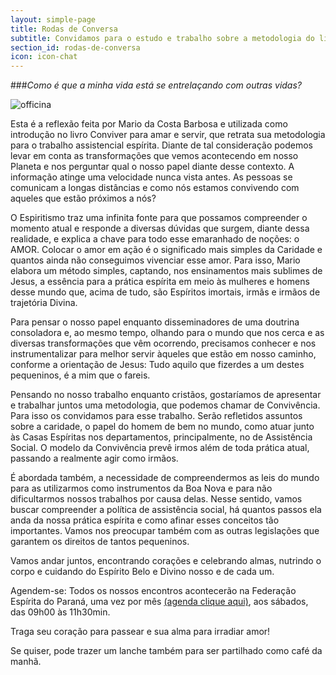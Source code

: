 ```yaml
---
layout: simple-page
title: Rodas de Conversa
subtitle: Convidamos para o estudo e trabalho sobre a metodologia do livro Conviver para Amar e Servir
section_id: rodas-de-conversa
icon: icon-chat
---
```


###*Como é que a minha vida está se entrelaçando com outras vidas?*

![officina]({{site.baseurl}}/images/convite.jpg)

Esta é a reflexão feita por Mario da Costa Barbosa e utilizada como introdução no livro Conviver para amar e servir, que retrata sua metodologia para o trabalho assistencial espírita. Diante de tal consideração podemos levar em conta as transformações que vemos acontecendo em nosso Planeta e nos perguntar qual o nosso papel diante desse contexto. A informação atinge uma velocidade nunca vista antes. As pessoas se comunicam a longas distâncias e como nós estamos convivendo com aqueles que estão próximos a nós?

O Espiritismo traz uma infinita fonte para que possamos compreender o momento atual e responde a diversas dúvidas que surgem, diante dessa realidade, e explica a chave para todo esse emaranhado de noções: o AMOR. Colocar o amor em ação é o significado mais simples da Caridade e quantos ainda não conseguimos vivenciar esse amor. Para isso, Mario elabora um método simples, captando, nos ensinamentos mais sublimes de Jesus, a essência para a prática espírita em meio às mulheres e homens desse mundo que, acima de tudo, são Espíritos imortais, irmãs e irmãos de trajetória Divina.

Para pensar o nosso papel enquanto disseminadores de uma doutrina consoladora e, ao mesmo tempo, olhando para o mundo que nos cerca e as diversas transformações que vêm ocorrendo, precisamos conhecer e nos instrumentalizar para melhor servir àqueles que estão em nosso caminho, conforme a orientação de Jesus: Tudo aquilo que fizerdes a um destes pequeninos, é a mim que o fareis.

Pensando no nosso trabalho enquanto cristãos, gostaríamos de apresentar e trabalhar juntos uma metodologia, que podemos chamar de Convivência. Para isso os convidamos para esse trabalho. Serão refletidos assuntos sobre a caridade, o papel do homem de bem no mundo, como atuar junto às Casas Espíritas nos departamentos, principalmente, no de Assistência Social. O modelo da Convivência prevê irmos além de toda prática atual, passando a realmente agir como irmãos.

É abordada também, a necessidade de compreendermos as leis do mundo para as utilizarmos como instrumentos da Boa Nova e para não dificultarmos nossos trabalhos por causa delas. Nesse sentido, vamos buscar compreender a política de assistência social, há quantos passos ela anda da nossa prática espírita e como afinar esses conceitos tão importantes. Vamos nos preocupar também com as outras legislações que garantem os direitos de tantos pequeninos.

Vamos andar juntos, encontrando corações e celebrando almas, nutrindo o corpo e cuidando do Espírito Belo e Divino nosso e de cada um.

Agendem-se: Todos os nossos encontros acontecerão na Federação Espírita do Paraná, uma vez por mês [(agenda clique aqui)]({{site.baseurl}}/agenda.html), aos sábados, das 09h00 às 11h30min.

Traga seu coração para passear e sua alma para irradiar amor!

Se quiser, pode trazer um lanche também para ser partilhado como café da manhã.

